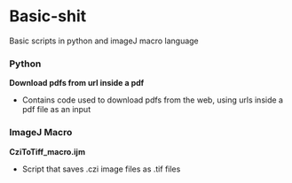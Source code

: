 # Basic-shit
Basic scripts in python and imageJ macro language

### Python
**Download pdfs from url inside a pdf** 
- Contains code used to download pdfs from the web, using urls inside a pdf file as an input


### ImageJ Macro
**CziToTiff_macro.ijm**
- Script that saves .czi image files as .tif files
